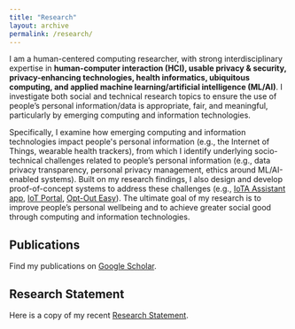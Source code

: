 ```yaml
---
title: "Research"
layout: archive
permalink: /research/
---
```


I am a human-centered computing researcher, with strong interdisciplinary expertise in **human-computer interaction (HCI), usable privacy &amp; security, privacy-enhancing technologies, health informatics, ubiquitous computing, and applied machine learning/artificial intelligence (ML/AI)**. 
I investigate both social and technical research topics to ensure the use of people’s personal information/data is appropriate, fair, and meaningful, particularly by emerging computing and information technologies. 

Specifically, I examine how emerging computing and information technologies impact people's personal information (e.g., the Internet of Things, wearable health trackers), from which I identify underlying socio-technical challenges related to people’s personal information (e.g., data privacy transparency, personal privacy management, ethics around ML/AI-enabled systems). Built on my research findings, I also design and develop proof-of-concept systems to address these challenges (e.g., [IoTA Assistant app](https://www.iotprivacy.io/discovering-iot), [IoT Portal](https://www.iotprivacy.io), [Opt-Out Easy](https://optouteasy.isr.cmu.edu)). The ultimate goal of my research is to improve people’s personal wellbeing and to achieve greater social good through computing and information technologies.

## Publications

Find my publications on <a href="https://scholar.google.com/citations?hl=en&user=XjkbPSwAAAAJ&view_op=list_works&sortby=pubdate" target="_blank">Google Scholar</a>.

## Research Statement

Here is a copy of my recent  <a href="/files/YuanyuanFeng_ResearchStatement_2021.pdf" target="_blank"> Research Statement</a>.

